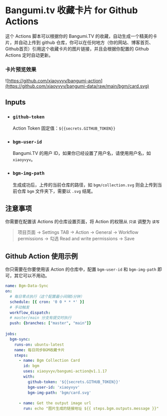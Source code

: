 # Bangumi.tv 收藏卡片 for Github Actions

这个 Actions 脚本可以根据你的 Bangumi.TV 的收藏，自动生成一个精美的卡片，并自动上传到 github 仓库，你可以在任何地方（你的网站、博客首页、Github首页）引用这个收藏卡片的图片链接，并且会根据你配置的 Github Actions 定时自动更新。

### 卡片预览效果
![https://github.com/xiaoyvyv/bangumi-action](https://github.com/xiaoyvyv/bangumi-data/raw/main/bgm/card.svg)

## Inputs

- ### `github-token`
  Action Token 固定值：`${{secrets.GITHUB_TOKEN}}` 

- ### `bgm-user-id`

  Bangumi.TV 的用户 ID，如果你已经设置了用户名，请使用用户名，如 `xiaoyvyv`。

- ### `bgm-img-path`

  生成成功后，上传的当前仓库的路径，如 `bgm/collection.svg` 则会上传到当前仓库 `bgm` 文件夹下，需要以 `.svg` 结尾。

## 注意事项
你需要在配置该 Actions 的仓库设置页面，将 Action 的权限从 `只读` 调整为 `读写`

> 项目页面 -> Settings TAB -> Action -> General -> Workflow permissions -> 勾选 Read and write permissions -> Save

## Github Action 使用示例

你只需要在你要使用该 Action 的仓库中，配置 `bgm-user-id` 和 `bgm-img-path` 即可，其它可以不用动。

```yaml
name: Bgm-Data-Sync
on:
  # 每日零点执行（这个配置最小间隔5分钟）
  schedule: [{ cron: '0 0 * * *' }]
  # 手动触发
  workflow_dispatch:
  # master/main 分支有提交时执行
  push: {branches: ["master", "main"]}

jobs:
  bgm-sync:
    runs-on: ubuntu-latest
    name: 每日同步BGM收藏卡片
    steps:
      - name: Bgm Collection Card
        id: bgm
        uses: xiaoyvyv/bangumi-action@v1.1.17
        with:
          github-token: '${{secrets.GITHUB_TOKEN}}'
          bgm-user-id: 'xiaoyvyv'
          bgm-img-path: 'bgm/card.svg'

      - name: Get the output image url
        run: echo "图片生成的链接地址 ${{ steps.bgm.outputs.message }}"
```
